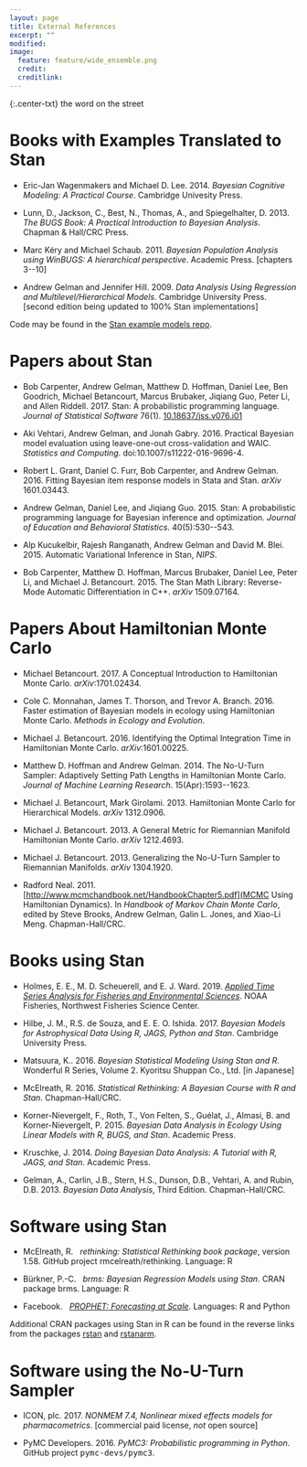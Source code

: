 ```yaml
---
layout: page
title: External References
excerpt: ""
modified:
image:
  feature: feature/wide_ensemble.png
  credit:
  creditlink:
---
```


{:.center-txt}
the word on the street

# Books with Examples Translated to Stan

* Eric-Jan Wagenmakers and Michael D. Lee. 2014. *Bayesian Cognitive
  Modeling: A Practical Course*.  Cambridge Univesity Press.

* Lunn, D., Jackson, C., Best, N., Thomas, A., and Spiegelhalter,
  D. 2013. *The BUGS Book: A Practical Introduction to Bayesian
  Analysis*. Chapman & Hall/CRC Press.

* Marc Kéry and Michael Schaub. 2011.  *Bayesian Population Analysis using
  WinBUGS: A hierarchical perspective*. Academic Press.  [chapters
  3--10]

* Andrew Gelman and Jennifer Hill. 2009.  *Data Analysis Using Regression and
  Multilevel/Hierarchical Models*.  Cambridge University
  Press. [second edition being updated to 100% Stan implementations]

Code may be found in the  [Stan example models repo](https://github.com/stan-dev/example-models).


# Papers about Stan

* Bob Carpenter, Andrew Gelman, Matthew D. Hoffman, Daniel Lee, Ben
  Goodrich, Michael Betancourt, Marcus Brubaker, Jiqiang Guo,
  Peter Li, and Allen Riddell.  2017.  Stan: A probabilistic
  programming language.  *Journal of Statistical Software* 76(1).
  [10.18637/jss.v076.i01](http://dx.doi.org/10.18637/jss.v076.i01)

* Aki Vehtari, Andrew Gelman, and Jonah Gabry. 2016.
  Practical Bayesian model evaluation using leave-one-out
  cross-validation and WAIC. *Statistics and Computing*.
  doi:10.1007/s11222-016-9696-4.

* Robert L. Grant, Daniel C. Furr, Bob Carpenter, and Andrew
  Gelman. 2016. Fitting Bayesian item response models in Stata and
  Stan. *arXiv* 1601.03443.

* Andrew Gelman, Daniel Lee, and Jiqiang Guo.  2015.  Stan:
  A probabilistic programming language for Bayesian inference
  and optimization.  *Journal of Education and Behavioral
  Statistics*. 40(5):530--543.

* Alp Kucukelbir, Rajesh Ranganath, Andrew Gelman and David
  M. Blei. 2015. Automatic Variational Inference in Stan, *NIPS*.

* Bob Carpenter, Matthew D. Hoffman, Marcus Brubaker, Daniel Lee,
  Peter Li, and Michael J. Betancourt.  2015.  The Stan Math Library:
  Reverse-Mode Automatic Differentiation in C++. *arXiv* 1509.07164.


# Papers About Hamiltonian Monte Carlo

* Michael Betancourt. 2017. A Conceptual Introduction to
  Hamiltonian Monte Carlo.  *arXiv*:1701.02434.

* Cole C. Monnahan, James T. Thorson, and Trevor A. Branch. 2016.
  Faster estimation of Bayesian models in ecology using
  Hamiltonian Monte Carlo. *Methods in Ecology and Evolution*.

* Michael J. Betancourt. 2016.  Identifying the Optimal Integration
  Time in Hamiltonian Monte Carlo. *arXiv*:1601.00225.

* Matthew D. Hoffman and Andrew Gelman.  2014.  The No-U-Turn Sampler:
  Adaptively Setting Path Lengths in Hamiltonian Monte Carlo.
  *Journal of Machine Learning Research*.  15(Apr):1593--1623.

* Michael J. Betancourt, Mark Girolami. 2013.  Hamiltonian Monte Carlo
  for Hierarchical Models. *arXiv* 1312.0906.

* Michael J. Betancourt. 2013.  A General Metric for Riemannian
  Manifold Hamiltonian Monte Carlo. *arXiv* 1212.4693.

* Michael J. Betancourt. 2013.  Generalizing the No-U-Turn Sampler to
  Riemannian Manifolds.  *arXiv* 1304.1920.

* Radford Neal. 2011. [http://www.mcmchandbook.net/HandbookChapter5.pdf](MCMC
  Using Hamiltonian Dynamics).  In *Handbook of Markov Chain Monte
  Carlo*, edited by Steve Brooks, Andrew Gelman, Galin L. Jones,
  and Xiao-Li Meng.  Chapman-Hall/CRC.


# Books using Stan

* Holmes, E. E., M. D. Scheuerell, and E. J. Ward.  2019.
  [*Applied Time Series Analysis for Fisheries and Environmental Sciences*](
  https://nwfsc-timeseries.github.io/atsa-labs/). NOAA Fisheries,
  Northwest Fisheries Science Center.

* Hilbe, J. M., R.S. de Souza, and E. E. O. Ishida.  2017. *Bayesian
  Models for Astrophysical Data Using R, JAGS, Python and Stan*.
  Cambridge University Press.

* Matsuura, K.. 2016. *Bayesian Statistical Modeling Using Stan
  and R*. Wonderful R Series, Volume 2. Kyoritsu Shuppan Co.,
  Ltd.  [in Japanese]

* McElreath, R.  2016.  *Statistical Rethinking:  A Bayesian
  Course with R and Stan*.  Chapman-Hall/CRC.

* Korner-Nievergelt, F., Roth, T., Von Felten, S., Guélat, J., Almasi,
  B. and Korner-Nievergelt, P.  2015. *Bayesian Data Analysis in
  Ecology Using Linear Models with R, BUGS, and Stan*.  Academic Press.

* Kruschke, J. 2014.  *Doing Bayesian Data Analysis: A Tutorial with R,
  JAGS, and Stan*. Academic Press.

* Gelman, A., Carlin, J.B., Stern, H.S., Dunson, D.B., Vehtari, A. and
  Rubin, D.B. 2013. *Bayesian Data Analysis*, Third
  Edition. Chapman-Hall/CRC.


# Software using Stan

* McElreath, R. &nbsp; *rethinking: Statistical Rethinking book
  package*, version 1.58.  GitHub project rmcelreath/rethinking.
  Language: R

* Bürkner, P.-C.  &nbsp; *brms: Bayesian Regression Models using Stan*.
  CRAN package brms.  Language: R

* Facebook.  &nbsp; [*PROPHET: Forecasting at
  Scale*](https://facebookincubator.github.io/prophet/).
  Languages: R and Python

Additional CRAN packages using Stan in R can be found in the reverse
links from the packages
[rstan](https://cran.r-project.org/web/packages/rstan/index.html)
and
[rstanarm](https://cran.r-project.org/web/packages/rstanarm/index.html).

# Software using the No-U-Turn Sampler

* ICON, plc.  2017.  *NONMEM 7.4, Nonlinear mixed effects models for
  pharmacometrics*. [commercial paid license, *not* open source]

* PyMC Developers. 2016. *PyMC3: Probabilistic programming in
  Python*.  GitHub project <tt>pymc-devs/pymc3</tt>.
